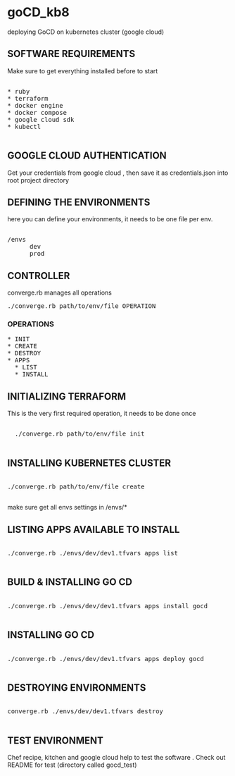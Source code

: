 # goCD_kb8

deploying GoCD on kubernetes cluster (google cloud)

## SOFTWARE REQUIREMENTS

Make sure to get everything installed before to start
<pre>

* ruby
* terraform
* docker engine
* docker compose
* google cloud sdk
* kubectl

</pre>

## GOOGLE CLOUD AUTHENTICATION

Get your credentials from google cloud , then save it as credentials.json into root project directory

## DEFINING THE ENVIRONMENTS
here you can define your environments, it needs to be one file per env.

<pre>

/envs
      dev
      prod
</pre>


## CONTROLLER

converge.rb manages all operations

<pre>
./converge.rb path/to/env/file OPERATION
</pre>

### OPERATIONS
<pre>
* INIT
* CREATE
* DESTROY
* APPS
  * LIST
  * INSTALL
</pre>
## INITIALIZING TERRAFORM
This is the very first required operation, it needs to be done  once  
<pre>

  ./converge.rb path/to/env/file init

</pre>
## INSTALLING KUBERNETES CLUSTER

<pre>

./converge.rb path/to/env/file create

</pre>
make sure get all envs settings in /envs/*

## LISTING APPS AVAILABLE TO INSTALL
<pre>

./converge.rb ./envs/dev/dev1.tfvars apps list

</pre>
## BUILD & INSTALLING  GO CD
<pre>

./converge.rb ./envs/dev/dev1.tfvars apps install gocd

</pre>

## INSTALLING  GO CD
<pre>

./converge.rb ./envs/dev/dev1.tfvars apps deploy gocd

</pre>

## DESTROYING ENVIRONMENTS
<pre>

converge.rb ./envs/dev/dev1.tfvars destroy

</pre>

## TEST ENVIRONMENT

Chef recipe, kitchen and google cloud help to test the software .
Check out README for test (directory called gocd_test)
